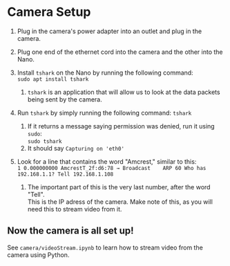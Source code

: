 <h1>Camera Setup</h1>

1. Plug in the camera's power adapter into an outlet and plug in the camera.
2. Plug one end of the ethernet cord into the camera and the other into the Nano.
3. Install `tshark` on the Nano by running the following command:  
  `sudo apt install tshark`  
    1. `tshark` is an application that will allow us to look at the data packets being sent by the camera.
    
4. Run `tshark` by simply running the following command:
  `tshark`
    1. If it returns a message saying permission was denied, run it using `sudo`:  
      `sudo tshark`
    2. It should say `Capturing on 'eth0'`
    
5. Look for a line that contains the word "Amcrest," similar to this:  
  `1 0.000000000 AmcrestT_2f:d6:78 → Broadcast    ARP 60 Who has 192.168.1.1? Tell 192.168.1.108`  
    1. The important part of this is the very last number, after the word "Tell".  
    This is the IP adress of the camera. Make note of this, as you will need this to stream video from it.
    
<h2>Now the camera is all set up!</h2>

See `camera/videoStream.ipynb` to learn how to stream video from the camera using Python.
